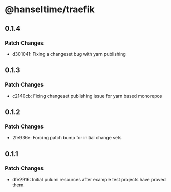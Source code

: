 # @hanseltime/traefik

## 0.1.4

### Patch Changes

- d301041: Fixing a changeset bug with yarn publishing

## 0.1.3

### Patch Changes

- c2140cb: Fixing changeset publishing issue for yarn based monorepos

## 0.1.2

### Patch Changes

- 2fe936e: Forcing patch bump for initial change sets

## 0.1.1

### Patch Changes

- dfe2916: Initial pulumi resources after example test projects have proved them.

